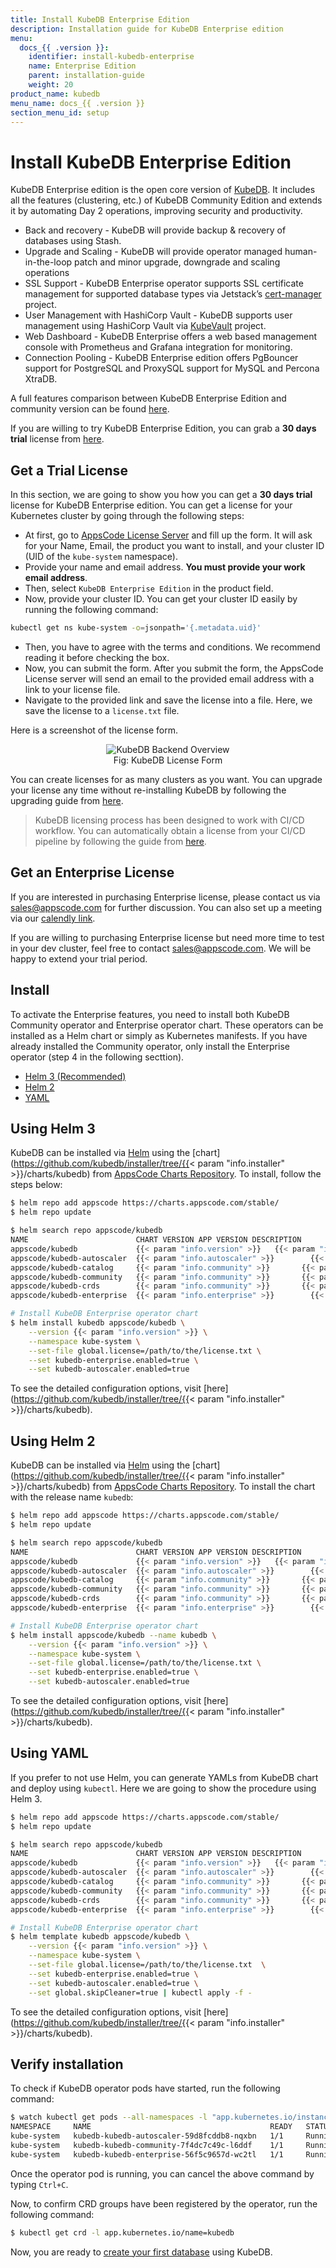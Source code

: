 ```yaml
---
title: Install KubeDB Enterprise Edition
description: Installation guide for KubeDB Enterprise edition
menu:
  docs_{{ .version }}:
    identifier: install-kubedb-enterprise
    name: Enterprise Edition
    parent: installation-guide
    weight: 20
product_name: kubedb
menu_name: docs_{{ .version }}
section_menu_id: setup
---
```


# Install KubeDB Enterprise Edition

KubeDB Enterprise edition is the open core version of [KubeDB](https://github.com/kubedb/operator). It includes all the features (clustering, etc.) of KubeDB Community Edition and extends it by automating Day 2 operations, improving security and productivity.

- Back and recovery - KubeDB will provide backup & recovery of databases using Stash.
- Upgrade and Scaling - KubeDB will provide operator managed human-in-the-loop patch and minor upgrade, downgrade and scaling operations
- SSL Support - KubeDB Enterprise operator supports SSL certificate management for supported database types via Jetstack’s [cert-manager](https://cert-manager.io/) project.
- User Management with HashiCorp Vault - KubeDB supports user management using HashiCorp Vault via [KubeVault](https://kubevault.com/) project.
- Web Dashboard - KubeDB Enterprise offers a web based management console with Prometheus and Grafana integration for monitoring.
- Connection Pooling - KubeDB Enterprise edition offers PgBouncer support for PostgreSQL and ProxySQL support for MySQL and Percona XtraDB.

A full features comparison between KubeDB Enterprise Edition and community version can be found [here](/docs/overview/README.md).

If you are willing to try KubeDB Enterprise Edition, you can grab a **30 days trial** license from [here](https://license-issuer.appscode.com/).

## Get a Trial License

In this section, we are going to show you how you can get a **30 days trial** license for KubeDB Enterprise edition. You can get a license for your Kubernetes cluster by going through the following steps:

- At first, go to [AppsCode License Server](https://license-issuer.appscode.com/) and fill up the form. It will ask for your Name, Email, the product you want to install, and your cluster ID (UID of the `kube-system` namespace).
- Provide your name and email address. **You must provide your work email address**.
- Then, select `KubeDB Enterprise Edition` in the product field.
- Now, provide your cluster ID. You can get your cluster ID easily by running the following command:

```bash
kubectl get ns kube-system -o=jsonpath='{.metadata.uid}'
```

- Then, you have to agree with the terms and conditions. We recommend reading it before checking the box.
- Now, you can submit the form. After you submit the form, the AppsCode License server will send an email to the provided email address with a link to your license file.
- Navigate to the provided link and save the license into a file. Here, we save the license to a `license.txt` file.

Here is a screenshot of the license form.

<figure align="center">
  <img alt="KubeDB Backend Overview" src="/docs/images/setup/enterprise_license_form.png">
  <figcaption align="center">Fig: KubeDB License Form</figcaption>
</figure>

You can create licenses for as many clusters as you want. You can upgrade your license any time without re-installing KubeDB by following the upgrading guide from [here](/docs/setup/upgrade/index.md#updating-license).

> KubeDB licensing process has been designed to work with CI/CD workflow. You can automatically obtain a license from your CI/CD pipeline by following the guide from [here](https://github.com/appscode/offline-license-server#offline-license-server).

## Get an Enterprise License

If you are interested in purchasing Enterprise license, please contact us via sales@appscode.com for further discussion. You can also set up a meeting via our [calendly link](https://calendly.com/appscode/30min).

If you are willing to purchasing Enterprise license but need more time to test in your dev cluster, feel free to contact sales@appscode.com. We will be happy to extend your trial period.

## Install

To activate the Enterprise features, you need to install both KubeDB Community operator and Enterprise operator chart. These operators can be installed as a Helm chart or simply as Kubernetes manifests. If you have already installed the Community operator, only install the Enterprise operator (step 4 in the following secttion).

<ul class="nav nav-tabs" id="installerTab" role="tablist">
  <li class="nav-item">
    <a class="nav-link active" id="helm3-tab" data-toggle="tab" href="#helm3" role="tab" aria-controls="helm3" aria-selected="true">Helm 3 (Recommended)</a>
  </li>
  <li class="nav-item">
    <a class="nav-link" id="helm2-tab" data-toggle="tab" href="#helm2" role="tab" aria-controls="helm2" aria-selected="false">Helm 2</a>
  </li>
  <li class="nav-item">
    <a class="nav-link" id="script-tab" data-toggle="tab" href="#script" role="tab" aria-controls="script" aria-selected="false">YAML</a>
  </li>
</ul>
<div class="tab-content" id="installerTabContent">
  <div class="tab-pane fade show active" id="helm3" role="tabpanel" aria-labelledby="helm3-tab">

## Using Helm 3

KubeDB can be installed via [Helm](https://helm.sh/) using the [chart](https://github.com/kubedb/installer/tree/{{< param "info.installer" >}}/charts/kubedb) from [AppsCode Charts Repository](https://github.com/appscode/charts). To install, follow the steps below:

```bash
$ helm repo add appscode https://charts.appscode.com/stable/
$ helm repo update

$ helm search repo appscode/kubedb
NAME                        CHART VERSION APP VERSION DESCRIPTION
appscode/kubedb             {{< param "info.version" >}}   {{< param "info.version" >}} KubeDB by AppsCode - Production ready databases...
appscode/kubedb-autoscaler  {{< param "info.autoscaler" >}}        {{< param "info.autoscaler" >}}      KubeDB Autoscaler by AppsCode - Autoscale KubeD...
appscode/kubedb-catalog     {{< param "info.community" >}}       {{< param "info.community" >}}     KubeDB Catalog by AppsCode - Catalog for databa...
appscode/kubedb-community   {{< param "info.community" >}}       {{< param "info.community" >}}     KubeDB Community by AppsCode - Community featur...
appscode/kubedb-crds        {{< param "info.community" >}}       {{< param "info.community" >}}     KubeDB Custom Resource Definitions
appscode/kubedb-enterprise  {{< param "info.enterprise" >}}        {{< param "info.enterprise" >}}      KubeDB Enterprise by AppsCode - Enterprise feat...

# Install KubeDB Enterprise operator chart
$ helm install kubedb appscode/kubedb \
    --version {{< param "info.version" >}} \
    --namespace kube-system \
    --set-file global.license=/path/to/the/license.txt \
    --set kubedb-enterprise.enabled=true \
    --set kubedb-autoscaler.enabled=true
```

To see the detailed configuration options, visit [here](https://github.com/kubedb/installer/tree/{{< param "info.installer" >}}/charts/kubedb).

</div>
<div class="tab-pane fade" id="helm2" role="tabpanel" aria-labelledby="helm2-tab">

## Using Helm 2

KubeDB can be installed via [Helm](https://helm.sh/) using the [chart](https://github.com/kubedb/installer/tree/{{< param "info.installer" >}}/charts/kubedb) from [AppsCode Charts Repository](https://github.com/appscode/charts). To install the chart with the release name `kubedb`:

```bash
$ helm repo add appscode https://charts.appscode.com/stable/
$ helm repo update

$ helm search repo appscode/kubedb
NAME                        CHART VERSION APP VERSION DESCRIPTION
appscode/kubedb             {{< param "info.version" >}}   {{< param "info.version" >}} KubeDB by AppsCode - Production ready databases...
appscode/kubedb-autoscaler  {{< param "info.autoscaler" >}}        {{< param "info.autoscaler" >}}      KubeDB Autoscaler by AppsCode - Autoscale KubeD...
appscode/kubedb-catalog     {{< param "info.community" >}}       {{< param "info.community" >}}     KubeDB Catalog by AppsCode - Catalog for databa...
appscode/kubedb-community   {{< param "info.community" >}}       {{< param "info.community" >}}     KubeDB Community by AppsCode - Community featur...
appscode/kubedb-crds        {{< param "info.community" >}}       {{< param "info.community" >}}     KubeDB Custom Resource Definitions
appscode/kubedb-enterprise  {{< param "info.enterprise" >}}        {{< param "info.enterprise" >}}      KubeDB Enterprise by AppsCode - Enterprise feat...

# Install KubeDB Enterprise operator chart
$ helm install appscode/kubedb --name kubedb \
    --version {{< param "info.version" >}} \
    --namespace kube-system \
    --set-file global.license=/path/to/the/license.txt \
    --set kubedb-enterprise.enabled=true \
    --set kubedb-autoscaler.enabled=true
```

To see the detailed configuration options, visit [here](https://github.com/kubedb/installer/tree/{{< param "info.installer" >}}/charts/kubedb).

</div>
<div class="tab-pane fade" id="script" role="tabpanel" aria-labelledby="script-tab">

## Using YAML

If you prefer to not use Helm, you can generate YAMLs from KubeDB chart and deploy using `kubectl`. Here we are going to show the procedure using Helm 3.

```bash
$ helm repo add appscode https://charts.appscode.com/stable/
$ helm repo update

$ helm search repo appscode/kubedb
NAME                        CHART VERSION APP VERSION DESCRIPTION
appscode/kubedb             {{< param "info.version" >}}   {{< param "info.version" >}} KubeDB by AppsCode - Production ready databases...
appscode/kubedb-autoscaler  {{< param "info.autoscaler" >}}        {{< param "info.autoscaler" >}}      KubeDB Autoscaler by AppsCode - Autoscale KubeD...
appscode/kubedb-catalog     {{< param "info.community" >}}       {{< param "info.community" >}}     KubeDB Catalog by AppsCode - Catalog for databa...
appscode/kubedb-community   {{< param "info.community" >}}       {{< param "info.community" >}}     KubeDB Community by AppsCode - Community featur...
appscode/kubedb-crds        {{< param "info.community" >}}       {{< param "info.community" >}}     KubeDB Custom Resource Definitions
appscode/kubedb-enterprise  {{< param "info.enterprise" >}}        {{< param "info.enterprise" >}}      KubeDB Enterprise by AppsCode - Enterprise feat...

# Install KubeDB Enterprise operator chart
$ helm template kubedb appscode/kubedb \
    --version {{< param "info.version" >}} \
    --namespace kube-system \
    --set-file global.license=/path/to/the/license.txt  \
    --set kubedb-enterprise.enabled=true \
    --set kubedb-autoscaler.enabled=true \
    --set global.skipCleaner=true | kubectl apply -f -
```

To see the detailed configuration options, visit [here](https://github.com/kubedb/installer/tree/{{< param "info.installer" >}}/charts/kubedb).

</div>
</div>

## Verify installation

To check if KubeDB operator pods have started, run the following command:

```bash
$ watch kubectl get pods --all-namespaces -l "app.kubernetes.io/instance=kubedb"
NAMESPACE     NAME                                        READY   STATUS    RESTARTS   AGE
kube-system   kubedb-kubedb-autoscaler-59d8fcddb8-nqxbn   1/1     Running   0          48s
kube-system   kubedb-kubedb-community-7f4dc7c49c-l6ddf    1/1     Running   0          48s
kube-system   kubedb-kubedb-enterprise-56f5c9657d-wc2tl   1/1     Running   0          48s
```

Once the operator pod is running, you can cancel the above command by typing `Ctrl+C`.

Now, to confirm CRD groups have been registered by the operator, run the following command:

```bash
$ kubectl get crd -l app.kubernetes.io/name=kubedb
```

Now, you are ready to [create your first database](/docs/guides/README.md) using KubeDB.
